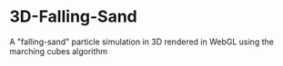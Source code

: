 # 3D-Falling-Sand
A "falling-sand" particle simulation in 3D rendered in WebGL using the marching cubes algorithm
